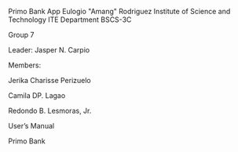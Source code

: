 Primo Bank App
Eulogio "Amang" Rodriguez Institute of Science and Technology ITE Department
BSCS-3C 




Group 7









Leader: Jasper N. Carpio


Members:

Jerika Charisse Perizuelo

Camila DP. Lagao


Redondo B. Lesmoras, Jr.









User’s Manual






Primo Bank

	

















	








